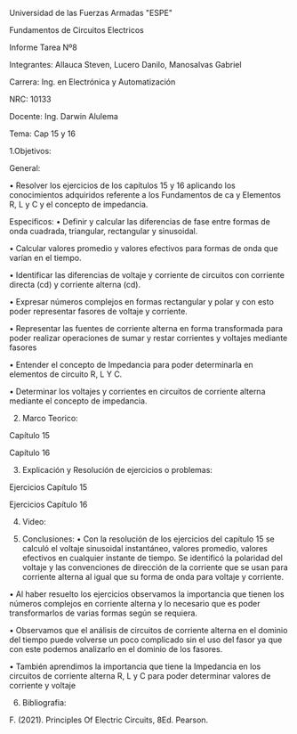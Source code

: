 Universidad de las Fuerzas Armadas "ESPE"

Fundamentos de Circuitos Electricos

Informe Tarea Nº8

Integrantes: Allauca Steven, Lucero Danilo, Manosalvas Gabriel

Carrera: Ing. en Electrónica y Automatización

NRC: 10133

Docente: Ing. Darwin Alulema

Tema: Cap 15 y 16 

1.Objetivos:

General:

• Resolver los ejercicios de los capítulos 15 y 16 aplicando los conocimientos adquiridos referente a los Fundamentos de ca y Elementos R, L y C y el concepto de impedancia.

Especificos:
• Definir y calcular las diferencias de fase entre formas de onda cuadrada, triangular, rectangular y sinusoidal.

• Calcular valores promedio y valores efectivos para formas de onda que varían en el tiempo.

• Identificar las diferencias de voltaje y corriente de circuitos con corriente directa (cd) y corriente alterna (cd).

• Expresar números complejos en formas rectangular y polar y con esto poder representar fasores de voltaje y corriente.

• Representar las fuentes de corriente alterna en forma transformada para poder realizar operaciones de sumar y restar corrientes y voltajes mediante fasores

• Entender el concepto de Impedancia para poder determinarla en elementos de circuito R, L Y C.

• Determinar los voltajes y corrientes en circuitos de corriente alterna mediante el concepto de impedancia.

2. Marco Teorico:

Capítulo 15


Capítulo 16


3. Explicación y Resolución de ejercicios o problemas:

Ejercicios Capítulo 15

Ejercicios Capítulo 16

4. Video:


5. Conclusiones:
• Con la resolución de los ejercicios del capítulo 15 se calculó el voltaje sinusoidal instantáneo, valores promedio, valores efectivos en cualquier instante de tiempo. Se identificó la polaridad del voltaje y las convenciones de dirección de la corriente que se usan para corriente alterna al igual que su forma de onda para voltaje y corriente.

• Al haber resuelto los ejercicios observamos la importancia que tienen los números complejos en corriente alterna y lo necesario que es poder transformarlos de varias formas según se requiera.

• Observamos que el análisis de circuitos de corriente alterna en el dominio del tiempo puede volverse un poco complicado sin el uso del fasor ya que con este podemos analizarlo en el dominio de los fasores.

• También aprendimos la importancia que tiene la Impedancia en los circuitos de corriente alterna R, L y C para poder determinar valores de corriente y voltaje

6. Bibliografia:

F. (2021). Principles Of Electric Circuits, 8Ed. Pearson.
